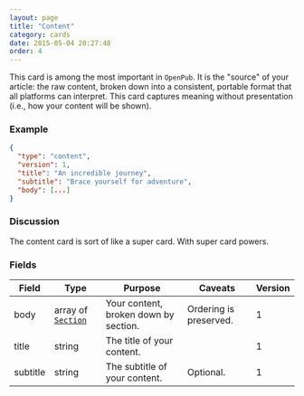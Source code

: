 ```yaml
---
layout: page
title: "Content"
category: cards
date: 2015-05-04 20:27:48
order: 4
---
```


This card is among the most important in `OpenPub`. It is the "source" of your article: the raw content, broken down into a consistent, portable format that all platforms can interpret. This card captures meaning without presentation (i.e., how your content will be shown).

### Example

````json
{
  "type": "content",
  "version": 1,
  "title": "An incredible journey",
  "subtitle": "Brace yourself for adventure",
  "body": [...]
}
````

### Discussion

The content card is sort of like a super card. With super card powers.

### Fields

| Field | Type | Purpose | Caveats | Version |
| ----- | ---- | ------- | ------- | ------- |
| body | array of [`Section`][1] | Your content, broken down by section. | Ordering is preserved. | 1 |
| title | string | The title of your content. || 1 |
| subtitle | string | The subtitle of your content. | Optional. | 1 |

[1]: /
